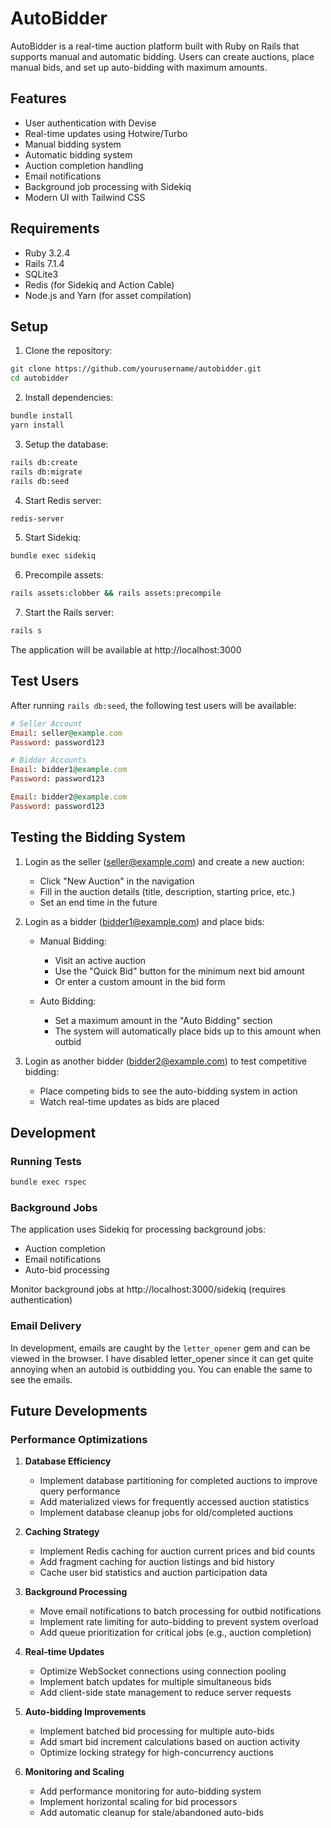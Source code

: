 # AutoBidder

AutoBidder is a real-time auction platform built with Ruby on Rails that supports manual and automatic bidding. Users can create auctions, place manual bids, and set up auto-bidding with maximum amounts.

## Features

- User authentication with Devise
- Real-time updates using Hotwire/Turbo
- Manual bidding system
- Automatic bidding system
- Auction completion handling
- Email notifications
- Background job processing with Sidekiq
- Modern UI with Tailwind CSS

## Requirements

- Ruby 3.2.4
- Rails 7.1.4
- SQLite3
- Redis (for Sidekiq and Action Cable)
- Node.js and Yarn (for asset compilation)

## Setup

1. Clone the repository:
```bash
git clone https://github.com/yourusername/autobidder.git
cd autobidder
```

2. Install dependencies:
```bash
bundle install
yarn install
```

3. Setup the database:
```bash
rails db:create
rails db:migrate
rails db:seed
```

4. Start Redis server:
```bash
redis-server
```

5. Start Sidekiq:
```bash
bundle exec sidekiq
```

6. Precompile assets:
```bash
rails assets:clobber && rails assets:precompile
```

7. Start the Rails server:
```bash
rails s
```

The application will be available at http://localhost:3000

## Test Users

After running `rails db:seed`, the following test users will be available:

```ruby
# Seller Account
Email: seller@example.com
Password: password123

# Bidder Accounts
Email: bidder1@example.com
Password: password123

Email: bidder2@example.com
Password: password123
```

## Testing the Bidding System

1. Login as the seller (seller@example.com) and create a new auction:
   - Click "New Auction" in the navigation
   - Fill in the auction details (title, description, starting price, etc.)
   - Set an end time in the future

2. Login as a bidder (bidder1@example.com) and place bids:
   - Manual Bidding:
     - Visit an active auction
     - Use the "Quick Bid" button for the minimum next bid amount
     - Or enter a custom amount in the bid form

   - Auto Bidding:
     - Set a maximum amount in the "Auto Bidding" section
     - The system will automatically place bids up to this amount when outbid

3. Login as another bidder (bidder2@example.com) to test competitive bidding:
   - Place competing bids to see the auto-bidding system in action
   - Watch real-time updates as bids are placed

## Development

### Running Tests

```bash
bundle exec rspec
```

### Background Jobs

The application uses Sidekiq for processing background jobs:

- Auction completion
- Email notifications
- Auto-bid processing

Monitor background jobs at http://localhost:3000/sidekiq (requires authentication)

### Email Delivery

In development, emails are caught by the `letter_opener` gem and can be viewed in the browser.
I have disabled letter_opener since it can get quite annoying when an autobid is outbidding you. You can enable the same to see the emails.

## Future Developments

### Performance Optimizations
1. **Database Efficiency**
   - Implement database partitioning for completed auctions to improve query performance
   - Add materialized views for frequently accessed auction statistics
   - Implement database cleanup jobs for old/completed auctions

2. **Caching Strategy**
   - Implement Redis caching for auction current prices and bid counts
   - Add fragment caching for auction listings and bid history
   - Cache user bid statistics and auction participation data

3. **Background Processing**
   - Move email notifications to batch processing for outbid notifications
   - Implement rate limiting for auto-bidding to prevent system overload
   - Add queue prioritization for critical jobs (e.g., auction completion)

4. **Real-time Updates**
   - Optimize WebSocket connections using connection pooling
   - Implement batch updates for multiple simultaneous bids
   - Add client-side state management to reduce server requests

5. **Auto-bidding Improvements**
   - Implement batched bid processing for multiple auto-bids
   - Add smart bid increment calculations based on auction activity
   - Optimize locking strategy for high-concurrency auctions

6. **Monitoring and Scaling**
   - Add performance monitoring for auto-bidding system
   - Implement horizontal scaling for bid processors
   - Add automatic cleanup for stale/abandoned auto-bids
